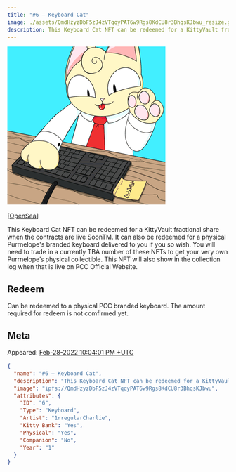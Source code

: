 ```yaml
---
title: "#6 – Keyboard Cat"
image: ./assets/QmdHzyzDbF5zJ4zVTqqyPAT6w9Rgs8KdCU8r3BhqsKJbwu_resize.gif
description: This Keyboard Cat NFT can be redeemed for a KittyVault fractional share or redeem a physical keyboard.
---
```


[![#6 – Keyboard Cat](./assets/QmdHzyzDbF5zJ4zVTqqyPAT6w9Rgs8KdCU8r3BhqsKJbwu_resize.gif)](https://ipfs.io/ipfs/QmdHzyzDbF5zJ4zVTqqyPAT6w9Rgs8KdCU8r3BhqsKJbwu)

[[OpenSea](https://opensea.io/assets/0xda7d42b6167f1497346d7b2336a6d7a603026db1/5)]

This Keyboard Cat NFT can be redeemed for a KittyVault fractional share when the contracts are live SoonTM. It can also be redeemed for a physical Purrnelope's branded keyboard delivered to you if you so wish. You will need to trade in a currently TBA number of these NFTs to get your very own Purrnelope’s physical collectible. This NFT will also show in the collection log when that is live on  PCC Official Website.

## Redeem

Can be redeemed to a physical PCC branded keyboard. The amount required for redeem is not comfirmed yet.

## Meta

Appeared: [Feb-28-2022 10:04:01 PM +UTC](https://etherscan.io/tx/0x130fd9df70efbc8f00b6c0093d81daf5b758b7a13cc3aa91dcfbab44254ac56f)

```json title="ipfs://QmUMQoGba2MkvRaYBLmAX9M3obM99nEPKxmp98J62q31bC"
{
  "name": "#6 – Keyboard Cat",
  "description": "This Keyboard Cat NFT can be redeemed for a KittyVault fractional share when the contracts are live SoonTM. It can also be redeemed for a physical Purrnelope's branded keyboard delivered to you if you so wish. You will need to trade in a currently TBA number of these NFTs to get your very own Purrnelope’s physical collectible. This NFT will also show in the collection log when that is live on our websiteTM",
  "image": "ipfs://QmdHzyzDbF5zJ4zVTqqyPAT6w9Rgs8KdCU8r3BhqsKJbwu",
  "attributes": {
    "ID": "6",
    "Type": "Keyboard",
    "Artist": "1rregularCharlie",
    "Kitty Bank": "Yes",
    "Physical": "Yes",
    "Companion": "No",
    "Year": "1"
  }
}
```
